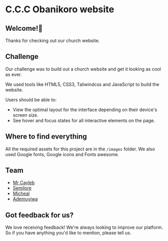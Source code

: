 # C.C.C Obanikoro website

## Welcome!👋

Thanks for checking out our church website.

## Challenge 
Our challenge was to build out a church website and get it looking as cool as ever.

We used tools like HTML5, CSS3, Taliwindcss and JavaScript to build the website. 

Users should be able to:

- View the optimal layout for the interface depending on their device's screen size.
- See hover and focus states for all interactive elements on the page.

## Where to find everything

All the required assets for this project are in the `/images` folder.
We also used Google fonts, Google icons and Fonts awesome.

## Team
- [Mr Cayleb](https://github.com/070315129300)
- [Semilore](https://github.com/AnjorinSemilore)
- [Micheal](https://github.com/Micheal2code)
- [Ademuyiwa](https://github.com/codingat17)

## Got feedback for us?

We love receiving feedback! We're always looking to improve our platform. So if you have anything you'd like to mention, please tell us.